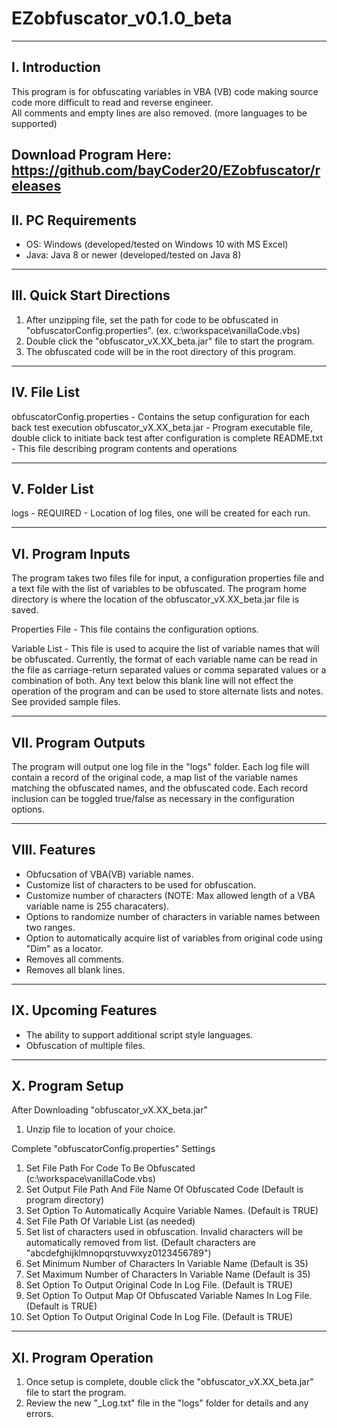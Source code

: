 # EZobfuscator_v0.1.0_beta

------------
I. Introduction
------------
This program is for obfuscating variables in VBA (VB) code making source code more difficult to read and reverse engineer.  
All comments and empty lines are also removed.  (more languages to be supported)

Download Program Here: https://github.com/bayCoder20/EZobfuscator/releases
------------
II. PC Requirements
------------
- OS: Windows (developed/tested on Windows 10 with MS Excel)
- Java: Java 8 or newer  (developed/tested on Java 8)
	
------------
III. Quick Start Directions
------------
1. After unzipping file, set the path for code to be obfuscated in "obfuscatorConfig.properties". (ex. c:\workspace\vanillaCode.vbs)
2. Double click the "obfuscator_vX.XX_beta.jar" file to start the program.
3. The obfuscated code will be in the root directory of this program.

------------
IV. File List
------------
obfuscatorConfig.properties	- Contains the setup configuration for each back test execution
obfuscator_vX.XX_beta.jar	- Program executable file, double click to initiate back test after configuration is complete
README.txt			- This file describing program contents and operations

-------------
V. Folder List
-------------
logs				- REQUIRED - Location of log files, one will be created for each run.

-------------
VI. Program Inputs
-------------
The program takes two files file for input, a configuration properties file and a text file with the list of variables to be obfuscated. 
The program home directory is where the location of the obfuscator_vX.XX_beta.jar file is saved.

Properties File - This file contains the configuration options.

Variable List - This file is used to acquire the list of variable names that will be obfuscated.  Currently, the format of each variable name can be
read in the file as carriage-return separated values or comma separated values or a combination of both. Any text below this blank line will not effect the operation of the program
and can be used to store alternate lists and notes. See provided sample files.

-------------
VII. Program Outputs
-------------
The program will output one log file in the "logs" folder.  Each log file will contain a record of the original code, a map list of the variable names matching the obfuscated names, and the obfuscated code.
Each record inclusion can be toggled true/false as necessary in the configuration options.  

-------------
VIII. Features
-------------
- Obfucsation of VBA(VB) variable names.
- Customize list of characters to be used for obfuscation.
- Customize number of characters (NOTE: Max allowed length of a VBA variable name is 255 characaters).
- Options to randomize number of characters in variable names between two ranges.
- Option to automatically acquire list of variables from original code using "Dim" as a locator.
- Removes all comments.
- Removes all blank lines.

-------------
IX. Upcoming Features
-------------
- The ability to support additional script style languages.
- Obfuscation of multiple files.

-------------
X. Program Setup
-------------
After Downloading "obfuscator_vX.XX_beta.jar"
1. Unzip file to location of your choice.

Complete "obfuscatorConfig.properties" Settings
1. Set File Path For Code To Be Obfuscated (c:\workspace\vanillaCode.vbs)
2. Set Output File Path And File Name Of Obfuscated Code (Default is program directory)
3. Set Option To Automatically Acquire Variable Names. (Default is TRUE)
4. Set File Path Of Variable List (as needed)
5. Set list of characters used in obfuscation. Invalid characters will be automatically removed from list. 
   (Default characters are "abcdefghijklmnopqrstuvwxyz0123456789")
6. Set Minimum Number of Characters In Variable Name (Default is 35)
7. Set Maximum Number of Characters In Variable Name (Default is 35)
8. Set Option To Output Original Code In Log File. (Default is TRUE)
9. Set Option To Output Map Of Obfuscated Variable Names In Log File. (Default is TRUE)
10. Set Option To Output Original Code In Log File. (Default is TRUE)

-------------
XI. Program Operation
-------------
1. Once setup is complete, double click the "obfuscator_vX.XX_beta.jar" file to start the program.
2. Review the new "_Log.txt" file in the "logs" folder for details and any errors.
